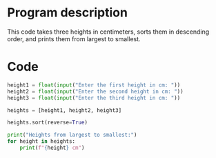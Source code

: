 # Program description
This code takes three heights in centimeters, sorts them in descending order, and prints them from largest to smallest.

# Code
```.py
height1 = float(input("Enter the first height in cm: "))
height2 = float(input("Enter the second height in cm: "))
height3 = float(input("Enter the third height in cm: "))

heights = [height1, height2, height3]

heights.sort(reverse=True)

print("Heights from largest to smallest:")
for height in heights:
    print(f"{height} cm")
```
